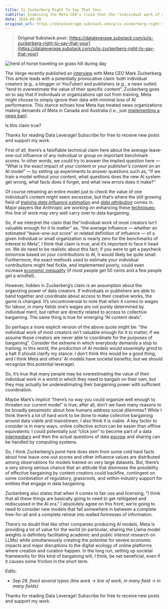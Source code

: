 ```yaml
---
title: Is Zuckerberg Right To Say That Your
subtitle: Examining the Meta CEO's claim that the "individual work of most creators isn’t valuable enough for it to matter" in the context of AI training.
date: 2024-09-28
original_url: https://dataleverage.substack.com/p/is-zuckerberg-right-to-say-that-your
---
```


> **Original Substack post:** [https://dataleverage.substack.com/p/is-zuckerberg-right-to-say-that-your](https://dataleverage.substack.com/p/is-zuckerberg-right-to-say-that-your)

![herd of horse traveling on grass hill during day](https://images.unsplash.com/photo-1505494978186-6cde6324454b?crop=entropy&cs=tinysrgb&fit=max&fm=jpg&ixid=M3wzMDAzMzh8MHwxfHNlYXJjaHw5fHxoZXJkfGVufDB8fHx8MTcyNzU1MTAxNXww&ixlib=rb-4.0.3&q=80&w=1080 "herd of horse traveling on grass hill during day")

The Verge recently published an [interview](https://www.theverge.com/2024/9/25/24254042/mark-zuckerberg-creators-value-ai-meta) with Meta CEO Mark Zuckerberg. This article leads with a potentially provocative claim: both individual creators (e.g., a blogger or YouTuber) and publishers (e.g., a news outlet) “tend to overestimate the value of their specific content”. Zuckerberg goes on to say that if individuals or organizations opt out from training, Meta might choose to simply ignore their data with minimal loss of AI performance. This stance echoes how Meta has treated news organizations making demands of Meta in Canada and Australia (i.e., just [implementing a news ban](https://www.cbc.ca/news/business/meta-block-news-1.7174031)).

Is this claim true?

Thanks for reading Data Leverage! Subscribe for free to receive new posts and support my work.

First of all, there’s a falsifiable technical claim here about the average leave-one-out influence of any individual or group on important benchmark scores. In other words, we could try to answer the implied question here — “What is the exact impact of *your* content or *your publisher’s content* on an AI model” — by setting up experiments to answer questions such as, “If we train a model without your content, what questions does the new AI system get wrong, what facts does it forget, and what new errors does it make?”

Of course retraining an entire model just to check the value of one individual’s content might seem excessive, but that’s where the still growing field of *[training data influence estimation](https://arxiv.org/abs/2212.04612)* and *[data attribution](https://arxiv.org/abs/2303.14186)* comes in. Major players like Anthropic are working on enhancing these [techniques](https://www.anthropic.com/research/influence-functions); this line of work may very well carry over to data bargaining.

So, if we interpret the claim that the"individual work of most creators isn’t valuable enough for it to matter" as, “the average influence — whether an estimated “leave-one-out score” or related definition of influence — of a given individual or small organization is nearly zero for the benchmarks of interest to Meta”, I think that claim is true, and it’s important to face it head on. We do need to be realistic about this fact; if you were to get a paycheck *tomorrow* based on your contributions to AI, it would likely be quite small. Furthermore, the exact methods used to estimate your individual contributions might feel fickle, and implemented poorly, could even increase [economic inequality](http://www.nickmvincent.com/static/eaamo_data_dividends.pdf) (if most people get 50 cents and a few people get a windfall).

However, hidden in Zuckerberg’s claim is an assumption about the organizing power of data creators. If individuals or publishers are able to band together and coordinate about access to their creative works, the game is changed. It’s uncontroversial to note that when it comes to wages for labour, in many fields one’s wages are not purely determined by individual merit, but rather are directly related to access to collective bargaining. The same thing is true for emerging “AI content deals”.

So perhaps a more explicit version of the above quote might be: "the individual work of most creators isn’t valuable enough for it to matter, if we assume these creators are never able to coordinate for the purposes of bargaining". Consider the extreme in which everybody demands a stop to training; in this world, the production of AI models would essentially grind to a halt (I should clarify my stance: I don’t think this would be a good thing, and I think Meta and others’ AI models have societal benefits; but we should recognize this potential leverage).

So, it’s true that many people may be overestimating the value of their individual work in a world in which they need to bargain on their own, but they may actually be underestimating their bargaining power with sufficient coordination.

Maybe Mark’s implicit “there’s no way you could organize well enough to threaten our current model” is true; after all, don’t we have many reasons to be broadly pessimistic about how humans address social dilemmas? While I think there’s a lot of hard work to be done to make collective bargaining around data viable and mainstream, I also think it is viable. A key factor to consider is in many ways, online collective action can be easier than offline equivalents; I could potentially just “click join” to become part of a data [intermediary](https://hbr.org/2018/09/a-blueprint-for-a-better-digital-society) and then the actual questions of data [escrow](https://raulcastrofernandez.com/papers/data_station_paper-11.pdf) and sharing can be handled by computing systems.

So, I think Zuckerberg’s point here does stem from some cold hard facts about how leave-one-out scores and other influence values are distributed among observations for models trained on very large datasets. But, there’s a very strong serious chance that an attitude that dismisses the possibility of effective bargaining by content creators could backfire, contingent on some combination of regulatory, grassroots, and within-industry support for entities that engage in data bargaining.

Zuckerberg also states that when it comes to fair use and licensing, “I think that all these things are basically going to need to get relitigated and rediscussed in the AI era.” I absolutely agree on this front; we’re going to need to consider new models that fall somewhere in between a complete free-for-all and a complete retreat into walled fortresses of information.

There’s no doubt that like other companies producing AI models, Meta is providing a lot of value for the world (in particular, sharing the Llama model weights is definitely facilitating academic and public interest research on LLMs) while simultaneously creating the potential for severe economic impacts and major disruptions to the digital ecology of online platforms where creation and curation happen. In the long run, setting up societal frameworks for this kind of bargaining will, I think, be net beneficial, even if it causes some friction in the short term.

*Edits:*

* *Sep 28. fixed several typos (line work → line of work, in many field → in many fields)*

Thanks for reading Data Leverage! Subscribe for free to receive new posts and support my work.
